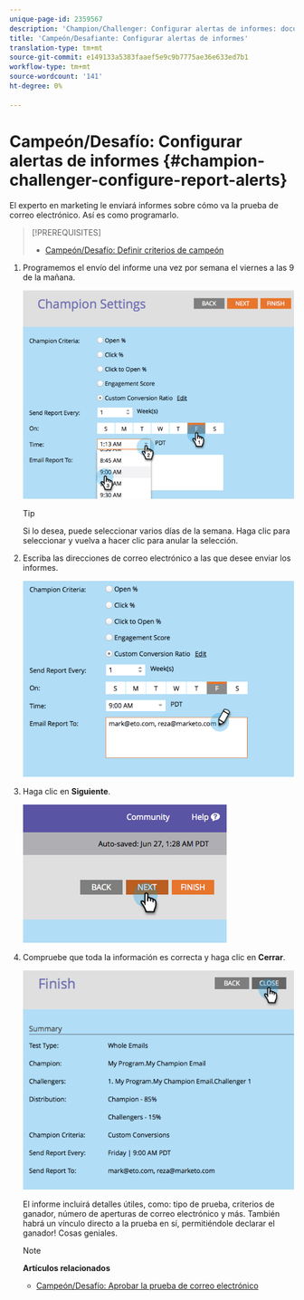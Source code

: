 ```yaml
---
unique-page-id: 2359567
description: 'Champion/Challenger: Configurar alertas de informes: documentos de marketing: documentación del producto'
title: 'Campeón/Desafiante: Configurar alertas de informes'
translation-type: tm+mt
source-git-commit: e149133a5383faaef5e9c9b7775ae36e633ed7b1
workflow-type: tm+mt
source-wordcount: '141'
ht-degree: 0%

---
```



# Campeón/Desafío: Configurar alertas de informes {#champion-challenger-configure-report-alerts}

El experto en marketing le enviará informes sobre cómo va la prueba de correo electrónico. Así es como programarlo.

>[!PREREQUISITES]
>
>* [Campeón/Desafío: Definir criterios de campeón](champion-challenger-define-champion-criteria.md)

>



1. Programemos el envío del informe una vez por semana el viernes a las 9 de la mañana.

   ![](assets/image2014-9-15-13-3a12-3a56.png)

   >[!TIP]
   >
   >Si lo desea, puede seleccionar varios días de la semana. Haga clic para seleccionar y vuelva a hacer clic para anular la selección.

1. Escriba las direcciones de correo electrónico a las que desee enviar los informes.

   ![](assets/image2014-9-15-13-3a13-3a7.png)

1. Haga clic en **Siguiente**.

   ![](assets/image2014-9-15-13-3a18-3a30.png)

1. Compruebe que toda la información es correcta y haga clic en **Cerrar**.

   ![](assets/image2014-9-15-13-3a18-3a41.png)

   El informe incluirá detalles útiles, como: tipo de prueba, criterios de ganador, número de aperturas de correo electrónico y más. También habrá un vínculo directo a la prueba en sí, permitiéndole declarar el ganador! Cosas geniales.

   >[!NOTE]
   >
   >**Artículos relacionados**
   >
   >    
   >    
   >    * [Campeón/Desafío: Aprobar la prueba de correo electrónico](champion-challenger-approve-your-email-test.md)


